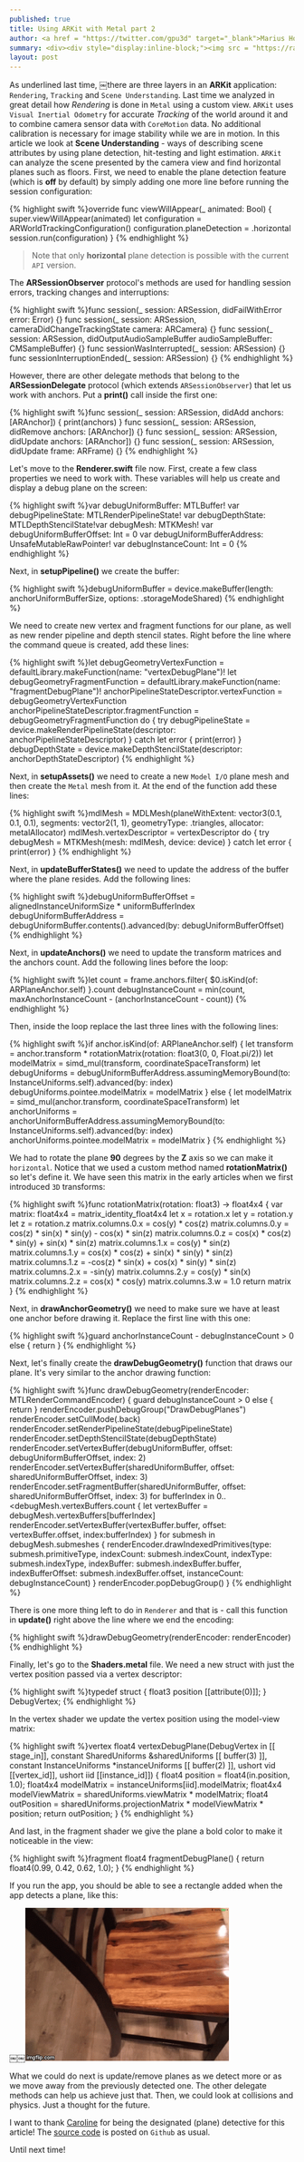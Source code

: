 ```yaml
---
published: true
title: Using ARKit with Metal part 2
author: <a href = "https://twitter.com/gpu3d" target="_blank">Marius Horga</a>
summary: <div><div style="display:inline-block;"><img src = "https://raw.githubusercontent.com/MetalKit/images/master/ARKit.jpg" alt="Metal 2" height="160" width="160"></div><div style="display:inline-block; width:75%; padding-left:1.5em; color:grey; vertical-align:middle;">Continuing with implementing the other stages in ARKit. Describing the features needed for Scene Understanding. Enabling plane detection in the ARKit app. Introducing the ARSessionDelegate methods for adding, updating and removing anchors. Creating the plane buffer, mesh and drawing it with a new pair of vertex and fragment functions.</div></div>
layout: post
---
```

As underlined last time, ￼there are three layers in an __ARKit__ application: `Rendering`, `Tracking` and `Scene Understanding`. Last time we analyzed in great detail how _Rendering_ is done in `Metal` using a custom view. `ARKit` uses `Visual Inertial Odometry` for accurate _Tracking_ of the world around it and to combine camera sensor data with `CoreMotion` data. No additional calibration is necessary for image stability while we are in motion. In this article we look at **Scene Understanding** - ways of describing scene attributes by using plane detection, hit-testing and light estimation. `ARKit` can analyze the scene presented by the camera view and find horizontal planes such as floors. First, we need to enable the plane detection feature (which is __off__ by default) by simply adding one more line before running the session configuration:

{% highlight swift %}override func viewWillAppear(_ animated: Bool) {
    super.viewWillAppear(animated)
    let configuration = ARWorldTrackingConfiguration()
    configuration.planeDetection = .horizontal
    session.run(configuration)
}
{% endhighlight %}

> Note that only __horizontal__ plane detection is possible with the current `API` version.

The __ARSessionObserver__ protocol's methods are used for handling session errors, tracking changes and interruptions:
    
{% highlight swift %}func session(_ session: ARSession, didFailWithError error: Error) {}
func session(_ session: ARSession, cameraDidChangeTrackingState camera: ARCamera) {}
func session(_ session: ARSession, didOutputAudioSampleBuffer audioSampleBuffer: CMSampleBuffer) {}
func sessionWasInterrupted(_ session: ARSession) {}
func sessionInterruptionEnded(_ session: ARSession) {}
{% endhighlight %}

However, there are other delegate methods that belong to the __ARSessionDelegate__ protocol (which extends `ARSessionObserver`) that let us work with anchors. Put a __print()__ call inside the first one:

{% highlight swift %}func session(_ session: ARSession, didAdd anchors: [ARAnchor]) {
    print(anchors)
}
func session(_ session: ARSession, didRemove anchors: [ARAnchor]) {}
func session(_ session: ARSession, didUpdate anchors: [ARAnchor]) {}
func session(_ session: ARSession, didUpdate frame: ARFrame) {}
{% endhighlight %}

Let's move to the __Renderer.swift__ file now. First, create a few class properties we need to work with. These variables will help us create and display a debug plane on the screen:

{% highlight swift %}var debugUniformBuffer: MTLBuffer!
var debugPipelineState: MTLRenderPipelineState!
var debugDepthState: MTLDepthStencilState!var debugMesh: MTKMesh!
var debugUniformBufferOffset: Int = 0
var debugUniformBufferAddress: UnsafeMutableRawPointer!
var debugInstanceCount: Int = 0
{% endhighlight %}

Next, in __setupPipeline()__ we create the buffer:

{% highlight swift %}debugUniformBuffer = device.makeBuffer(length: anchorUniformBufferSize, options: .storageModeShared)
{% endhighlight %}

We need to create new vertex and fragment functions for our plane, as well as new render pipeline and depth stencil states. Right before the line where the command queue is created, add these lines:

{% highlight swift %}let debugGeometryVertexFunction = defaultLibrary.makeFunction(name: "vertexDebugPlane")!
let debugGeometryFragmentFunction = defaultLibrary.makeFunction(name: "fragmentDebugPlane")!
anchorPipelineStateDescriptor.vertexFunction =  debugGeometryVertexFunction
anchorPipelineStateDescriptor.fragmentFunction = debugGeometryFragmentFunction
do { try debugPipelineState = device.makeRenderPipelineState(descriptor: anchorPipelineStateDescriptor)
} catch let error { print(error) }
debugDepthState = device.makeDepthStencilState(descriptor: anchorDepthStateDescriptor)
{% endhighlight %}

Next, in __setupAssets()__ we need to create a new `Model I/O` plane mesh and then create the `Metal` mesh from it. At the end of the function add these lines:

{% highlight swift %}mdlMesh = MDLMesh(planeWithExtent: vector3(0.1, 0.1, 0.1), segments: vector2(1, 1), geometryType: .triangles, allocator: metalAllocator)
mdlMesh.vertexDescriptor = vertexDescriptor
do { try debugMesh = MTKMesh(mesh: mdlMesh, device: device)
} catch let error { print(error) }
{% endhighlight %}

Next, in __updateBufferStates()__ we need to update the address of the buffer where the plane resides. Add the following lines:

{% highlight swift %}debugUniformBufferOffset = alignedInstanceUniformSize * uniformBufferIndex
debugUniformBufferAddress = debugUniformBuffer.contents().advanced(by: debugUniformBufferOffset)
{% endhighlight %}

Next, in __updateAnchors()__ we need to update the transform matrices and the anchors count. Add the following lines before the loop:

{% highlight swift %}let count = frame.anchors.filter{ $0.isKind(of: ARPlaneAnchor.self) }.count
debugInstanceCount = min(count, maxAnchorInstanceCount - (anchorInstanceCount - count))
{% endhighlight %}

Then, inside the loop replace the last three lines with the following lines:

{% highlight swift %}if anchor.isKind(of: ARPlaneAnchor.self) {
    let transform = anchor.transform * rotationMatrix(rotation: float3(0, 0, Float.pi/2))
    let modelMatrix = simd_mul(transform, coordinateSpaceTransform)
    let debugUniforms = debugUniformBufferAddress.assumingMemoryBound(to: InstanceUniforms.self).advanced(by: index)
    debugUniforms.pointee.modelMatrix = modelMatrix
} else {
    let modelMatrix = simd_mul(anchor.transform, coordinateSpaceTransform)
    let anchorUniforms = anchorUniformBufferAddress.assumingMemoryBound(to: InstanceUniforms.self).advanced(by: index)
    anchorUniforms.pointee.modelMatrix = modelMatrix
}
{% endhighlight %}

We had to rotate the plane __90__ degrees by the __Z__ axis so we can make it `horizontal`. Notice that we used a custom method named __rotationMatrix()__ so let's define it. We have seen this matrix in the early articles when we first introduced `3D` transforms:

{% highlight swift %}func rotationMatrix(rotation: float3) -> float4x4 {
    var matrix: float4x4 = matrix_identity_float4x4
    let x = rotation.x
    let y = rotation.y
    let z = rotation.z
    matrix.columns.0.x = cos(y) * cos(z)
    matrix.columns.0.y = cos(z) * sin(x) * sin(y) - cos(x) * sin(z)
    matrix.columns.0.z = cos(x) * cos(z) * sin(y) + sin(x) * sin(z)
    matrix.columns.1.x = cos(y) * sin(z)
    matrix.columns.1.y = cos(x) * cos(z) + sin(x) * sin(y) * sin(z)
    matrix.columns.1.z = -cos(z) * sin(x) + cos(x) * sin(y) * sin(z)
    matrix.columns.2.x = -sin(y)
    matrix.columns.2.y = cos(y) * sin(x)
    matrix.columns.2.z = cos(x) * cos(y)
    matrix.columns.3.w = 1.0
    return matrix
}
{% endhighlight %}

Next, in __drawAnchorGeometry()__ we need to make sure we have at least one anchor before drawing it. Replace the first line with this one:

{% highlight swift %}guard anchorInstanceCount - debugInstanceCount > 0 else { return }
{% endhighlight %}

Next, let's finally create the __drawDebugGeometry()__ function that draws our plane. It's very similar to the anchor drawing function:

{% highlight swift %}func drawDebugGeometry(renderEncoder: MTLRenderCommandEncoder) {
    guard debugInstanceCount > 0 else { return }
    renderEncoder.pushDebugGroup("DrawDebugPlanes")
    renderEncoder.setCullMode(.back)
    renderEncoder.setRenderPipelineState(debugPipelineState)
    renderEncoder.setDepthStencilState(debugDepthState)
    renderEncoder.setVertexBuffer(debugUniformBuffer, offset: debugUniformBufferOffset, index: 2)
    renderEncoder.setVertexBuffer(sharedUniformBuffer, offset: sharedUniformBufferOffset, index: 3)
    renderEncoder.setFragmentBuffer(sharedUniformBuffer, offset: sharedUniformBufferOffset, index: 3)
    for bufferIndex in 0..<debugMesh.vertexBuffers.count {
        let vertexBuffer = debugMesh.vertexBuffers[bufferIndex]
        renderEncoder.setVertexBuffer(vertexBuffer.buffer, offset: vertexBuffer.offset, index:bufferIndex)
    }
    for submesh in debugMesh.submeshes {
        renderEncoder.drawIndexedPrimitives(type: submesh.primitiveType, indexCount: submesh.indexCount, indexType: submesh.indexType, indexBuffer: submesh.indexBuffer.buffer, indexBufferOffset: submesh.indexBuffer.offset, instanceCount: debugInstanceCount)
    }
    renderEncoder.popDebugGroup()
}
{% endhighlight %}

There is one more thing left to do in `Renderer` and that is - call this function in __update()__ right above the line where we end the encoding:

{% highlight swift %}drawDebugGeometry(renderEncoder: renderEncoder)
{% endhighlight %}

Finally, let's go to the __Shaders.metal__ file. We need a new struct with just the vertex position passed via a vertex descriptor:

{% highlight swift %}typedef struct {
    float3 position [[attribute(0)]];
} DebugVertex;
{% endhighlight %}

In the vertex shader we update the vertex position using the model-view matrix:

{% highlight swift %}vertex float4 vertexDebugPlane(DebugVertex in [[ stage_in]],
                               constant SharedUniforms &sharedUniforms [[ buffer(3) ]],
                               constant InstanceUniforms *instanceUniforms [[ buffer(2) ]],
                               ushort vid [[vertex_id]],
                               ushort iid [[instance_id]]) {
    float4 position = float4(in.position, 1.0);
    float4x4 modelMatrix = instanceUniforms[iid].modelMatrix;
    float4x4 modelViewMatrix = sharedUniforms.viewMatrix * modelMatrix;
    float4 outPosition = sharedUniforms.projectionMatrix * modelViewMatrix * position;
    return outPosition;
}
{% endhighlight %}

And last, in the fragment shader we give the plane a bold color to make it noticeable in the view:

{% highlight swift %}fragment float4 fragmentDebugPlane() {
    return float4(0.99, 0.42, 0.62, 1.0);
}
{% endhighlight %}

If you run the app, you should be able to see a rectangle added when the app detects a plane, like this:

￼￼![alt text](https://github.com/MetalKit/images/blob/master/plane.gif?raw=true "Plane detection")

What we could do next is update/remove planes as we detect more or as we move away from the previously detected one. The other delegate methods can help us achieve just that. Then, we could look at collisions and physics. Just a thought for the future. 

I want to thank [Caroline](https://twitter.com/carolinebegbie) for being the designated (plane) detective for this article! The [source code](https://github.com/MetalKit/metal) is posted on `Github` as usual.
 
Until next time!
